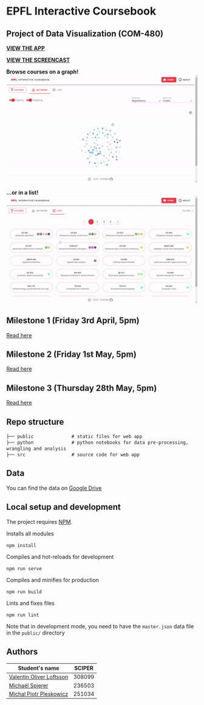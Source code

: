 # EPFL Interactive Coursebook
## Project of Data Visualization (COM-480)

[**VIEW THE APP**](http://epfl.space)

[**VIEW THE SCREENCAST**](
https://youtu.be/FY7176yZnPM)

**Browse courses on a graph!**
![](sketches/gif1.gif)

**...or in a list!**
![](sketches/gif2.gif)

## Milestone 1 (Friday 3rd April, 5pm)
[Read here](milestone1.md)

## Milestone 2 (Friday 1st May, 5pm)
[Read here](milestone2.pdf)

## Milestone 3 (Thursday 28th May, 5pm)
[Read here](milestone3.pdf)

## Repo structure

    ├── public              # static files for web app
    ├── python              # python notebooks for data pre-processing, wrangling and analysis
    ├── src                 # source code for web app


## Data
You can find the data on [Google Drive](https://drive.google.com/file/d/1nTmosly1uZh_QjDW_yg-4B1QVKLlhSJR/view?usp=sharing)

## Local setup and development
The project requires [NPM](https://npmjs.com/).

Installs all modules
```
npm install
```

Compiles and hot-reloads for development
```
npm run serve
```

Compiles and minifies for production
```
npm run build
```

Lints and fixes files
```
npm run lint
```

Note that in development mode, you need to have the `master.json` data file in the `public/` directory

## Authors

| Student's name | SCIPER |
| -------------- | ------ |
| [Valentin Oliver Loftsson](valentin.loftsson@epfl.ch) | 308099 |
| [Michaël Spierer](michael.spierer@epfl.ch) | 236503 |
| [Michal Piotr Pleskowicz](michal.pleskowicz@epfl.ch) | 251034 |
